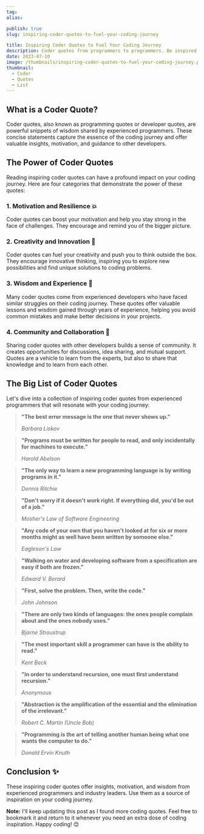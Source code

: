 ```yaml
---
tag:
alias:

publish: true
slug: inspiring-coder-quotes-to-fuel-your-coding-journey

title: Inspiring Coder Quotes to Fuel Your Coding Journey
description: Coder quotes from programmers to programmers. Be inspired and fuel your passion for coding! Learn from the wisdom of great programmers and share the knowledge.
date: 2023-07-10
image: /thumbnails/inspiring-coder-quotes-to-fuel-your-coding-journey.png
thumbnail:
  - Coder
  - Quotes
  - List
---
```


## What is a Coder Quote?

Coder quotes, also known as programming quotes or developer quotes, are powerful snippets of wisdom shared by experienced programmers. These concise statements capture the essence of the coding journey and offer valuable insights, motivation, and guidance to other developers.

## The Power of Coder Quotes
Reading inspiring coder quotes can have a profound impact on your coding journey. Here are four categories that demonstrate the power of these quotes:

### 1. **Motivation and Resilience** 💥

Coder quotes can boost your motivation and help you stay strong in the face of challenges. They encourage and remind you of the bigger picture.

### 2. **Creativity and Innovation** 🌟

Coder quotes can fuel your creativity and push you to think outside the box. They encourage innovative thinking, inspiring you to explore new possibilities and find unique solutions to coding problems.

### 3. **Wisdom and Experience** 🧠

Many coder quotes come from experienced developers who have faced similar struggles on their coding journey. These quotes offer valuable lessons and wisdom gained through years of experience, helping you avoid common mistakes and make better decisions in your projects.

### 4. **Community and Collaboration** 👥

Sharing coder quotes with other developers builds a sense of community. It creates opportunities for discussions, idea sharing, and mutual support. Quotes are a vehicle to learn from the experts, but also to share that knowledge and to learn from each other.


## The Big List of Coder Quotes

Let's dive into a collection of inspiring coder quotes from experienced programmers that will resonate with your coding journey:

> **"The best error message is the one that never shows up."**
> 
> _Barbara Liskov_

> **"Programs must be written for people to read, and only incidentally for machines to execute."**
> 
> _Harold Abelson_

> **"The only way to learn a new programming language is by writing programs in it."**
> 
> _Dennis Ritchie_

> **"Don't worry if it doesn't work right. If everything did, you'd be out of a job."**
> 
> _Mosher's Law of Software Engineering_

> **"Any code of your own that you haven't looked at for six or more months might as well have been written by someone else."**
> 
> _Eagleson's Law_

> **"Walking on water and developing software from a specification are easy if both are frozen."**
> 
> _Edward V. Berard_

> **"First, solve the problem. Then, write the code."**
> 
> _John Johnson_

> **"There are only two kinds of languages: the ones people complain about and the ones nobody uses."**
> 
> _Bjarne Stroustrup_

> **"The most important skill a programmer can have is the ability to read."**
> 
> _Kent Beck_

> **"In order to understand recursion, one must first understand recursion."**
> 
> _Anonymous_


> **"Abstraction is the amplification of the essential and the elimination of the irrelevant."**
> 
> _Robert C. Martin (Uncle Bob)_

>**"Programming is the art of telling another human being what one wants the computer to do."**
>
>*Donald Ervin Knuth*

## Conclusion ✨

These inspiring coder quotes offer insights, motivation, and wisdom from experienced programmers and industry leaders. Use them as a source of inspiration on your coding journey.

**Note:** I'll keep updating this post as I found more coding quotes. Feel free to bookmark it and return to it whenever you need an extra dose of coding inspiration. Happy coding! 😊
